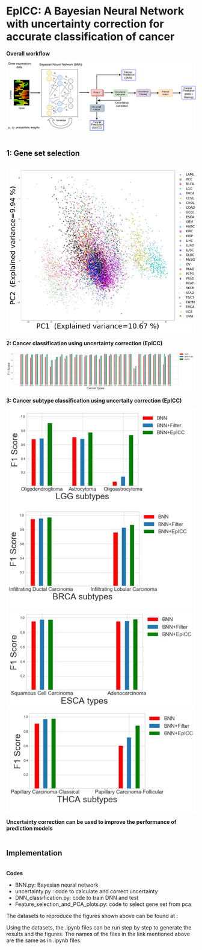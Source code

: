 # EpICC: A Bayesian Neural Network with uncertainty correction for accurate classification of cancer 

**Overall workflow**

![alt text](https://github.com/pjoshi-hub/Bayesian_classification_model/blob/main/Figures/uncertainty_workflow.jpg)



# <sub><sup>1: Gene set selection</sup></sub>

![alt text](https://github.com/pjoshi-hub/Bayesian_classification_model/blob/main/Figures/Feature_selection_pca2.JPG)

**2: Cancer classification using uncertainty correction (EpICC)**

![alt text](https://github.com/pjoshi-hub/Bayesian_classification_model/blob/main/Figures/Cancer_classification.JPG)

**3: Cancer subtype classification using uncertaity correction (EpICC)**

![alt text](https://github.com/pjoshi-hub/Bayesian_classification_model/blob/main/Figures/LGG_subtypes.JPG) ![alt text](https://github.com/pjoshi-hub/Bayesian_classification_model/blob/main/Figures/BRCA_subtypes.JPG)
![alt text](https://github.com/pjoshi-hub/Bayesian_classification_model/blob/main/Figures/ESCA_subtypes.JPG) ![alt text](https://github.com/pjoshi-hub/Bayesian_classification_model/blob/main/Figures/THCA_subtypes.JPG)


**Uncertainty correction can be used to improve the performance of prediction models**


# <sub><sup>Implementation</sup><sub>

**Codes**
 - BNN.py:  Bayesian neural network
 - uncertainty.py : code to calculate and correct uncertainty
 - DNN_classification.py: code to train DNN and test
 - Feature_selection_and_PCA_plots.py: code to select gene set from pca
  
  
The datasets to reproduce the figures shown above can be found at : 


Using the datasets, the .ipynb files can be run step by step to generate the results and the figures. The names of the files in the link mentioned above are the same as in .ipynb files.

